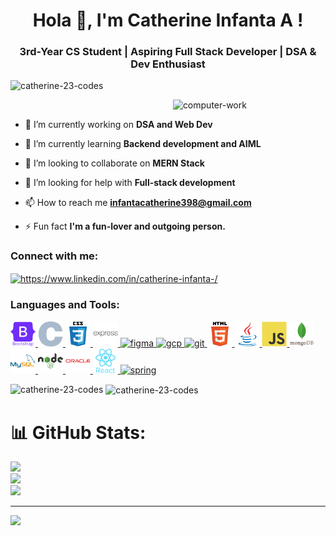 <h1 align="center">Hola 👋, I'm Catherine Infanta A ! </h1>
<h3 align="center">3rd-Year CS Student | Aspiring Full Stack Developer | DSA & Dev Enthusiast</h3>

<p align="left"> <img src="https://komarev.com/ghpvc/?username=catherine-23-codes&label=Profile%20views&color=0e75b6&style=flat" alt="catherine-23-codes" /> </p>
  
&nbsp; &nbsp; &nbsp; &nbsp; &nbsp; &nbsp; &nbsp; &nbsp; &nbsp; &nbsp; &nbsp; &nbsp; &nbsp; &nbsp; &nbsp; &nbsp; &nbsp; &nbsp; &nbsp; &nbsp; &nbsp; &nbsp; &nbsp; &nbsp; &nbsp; &nbsp; &nbsp; &nbsp; &nbsp;  &nbsp; &nbsp; &nbsp; &nbsp;  ![computer-work](https://github.com/user-attachments/assets/8ed02c44-2390-4a0e-bd0b-ce4a41767cc8)


- 🔭 I’m currently working on **DSA and Web Dev**

- 🌱 I’m currently learning **Backend development and AIML**

- 👯 I’m looking to collaborate on **MERN  Stack**

- 🤝 I’m looking for help with **Full-stack development**

- 📫 How to reach me **infantacatherine398@gmail.com**

- ⚡ Fun fact **I'm a fun-lover and outgoing person.**

<h3 align="left">Connect with me:</h3>
<p align="left">
<a href="https://linkedin.com/in/https://www.linkedin.com/in/catherine-infanta-/" target="blank"><img align="center" src="https://raw.githubusercontent.com/rahuldkjain/github-profile-readme-generator/master/src/images/icons/Social/linked-in-alt.svg" alt="https://www.linkedin.com/in/catherine-infanta-/" height="30" width="40" /></a>
</p>

<h3 align="left">Languages and Tools:</h3>
<p align="left"> <a href="https://getbootstrap.com" target="_blank" rel="noreferrer"> <img src="https://raw.githubusercontent.com/devicons/devicon/master/icons/bootstrap/bootstrap-plain-wordmark.svg" alt="bootstrap" width="40" height="40"/> </a> <a href="https://www.cprogramming.com/" target="_blank" rel="noreferrer"> <img src="https://raw.githubusercontent.com/devicons/devicon/master/icons/c/c-original.svg" alt="c" width="40" height="40"/> </a> <a href="https://www.w3schools.com/css/" target="_blank" rel="noreferrer"> <img src="https://raw.githubusercontent.com/devicons/devicon/master/icons/css3/css3-original-wordmark.svg" alt="css3" width="40" height="40"/> </a> <a href="https://expressjs.com" target="_blank" rel="noreferrer"> <img src="https://raw.githubusercontent.com/devicons/devicon/master/icons/express/express-original-wordmark.svg" alt="express" width="40" height="40"/> </a> <a href="https://www.figma.com/" target="_blank" rel="noreferrer"> <img src="https://www.vectorlogo.zone/logos/figma/figma-icon.svg" alt="figma" width="40" height="40"/> </a> <a href="https://cloud.google.com" target="_blank" rel="noreferrer"> <img src="https://www.vectorlogo.zone/logos/google_cloud/google_cloud-icon.svg" alt="gcp" width="40" height="40"/> </a> <a href="https://git-scm.com/" target="_blank" rel="noreferrer"> <img src="https://www.vectorlogo.zone/logos/git-scm/git-scm-icon.svg" alt="git" width="40" height="40"/> </a> <a href="https://www.w3.org/html/" target="_blank" rel="noreferrer"> <img src="https://raw.githubusercontent.com/devicons/devicon/master/icons/html5/html5-original-wordmark.svg" alt="html5" width="40" height="40"/> </a> <a href="https://www.java.com" target="_blank" rel="noreferrer"> <img src="https://raw.githubusercontent.com/devicons/devicon/master/icons/java/java-original.svg" alt="java" width="40" height="40"/> </a> <a href="https://developer.mozilla.org/en-US/docs/Web/JavaScript" target="_blank" rel="noreferrer"> <img src="https://raw.githubusercontent.com/devicons/devicon/master/icons/javascript/javascript-original.svg" alt="javascript" width="40" height="40"/> </a> <a href="https://www.mongodb.com/" target="_blank" rel="noreferrer"> <img src="https://raw.githubusercontent.com/devicons/devicon/master/icons/mongodb/mongodb-original-wordmark.svg" alt="mongodb" width="40" height="40"/> </a> <a href="https://www.mysql.com/" target="_blank" rel="noreferrer"> <img src="https://raw.githubusercontent.com/devicons/devicon/master/icons/mysql/mysql-original-wordmark.svg" alt="mysql" width="40" height="40"/> </a> <a href="https://nodejs.org" target="_blank" rel="noreferrer"> <img src="https://raw.githubusercontent.com/devicons/devicon/master/icons/nodejs/nodejs-original-wordmark.svg" alt="nodejs" width="40" height="40"/> </a> <a href="https://www.oracle.com/" target="_blank" rel="noreferrer"> <img src="https://raw.githubusercontent.com/devicons/devicon/master/icons/oracle/oracle-original.svg" alt="oracle" width="40" height="40"/> </a> <a href="https://reactjs.org/" target="_blank" rel="noreferrer"> <img src="https://raw.githubusercontent.com/devicons/devicon/master/icons/react/react-original-wordmark.svg" alt="react" width="40" height="40"/> </a> <a href="https://spring.io/" target="_blank" rel="noreferrer"> <img src="https://www.vectorlogo.zone/logos/springio/springio-icon.svg" alt="spring" width="40" height="40"/> </a> </p>

<p><img align="left" src="https://github-readme-stats.vercel.app/api/top-langs?username=catherine-23-codes&show_icons=true&locale=en&layout=compact" alt="catherine-23-codes" /></p>

<p>&nbsp;<img align="center" src="https://github-readme-stats.vercel.app/api?username=catherine-23-codes&show_icons=true&locale=en" alt="catherine-23-codes" /></p>


# 📊 GitHub Stats:
![](https://github-readme-stats.vercel.app/api?username=Catherine-23-Codes&theme=dark&hide_border=false&include_all_commits=false&count_private=false)<br/>
![](https://nirzak-streak-stats.vercel.app/?user=Catherine-23-Codes&theme=dark&hide_border=false)<br/>
![](https://github-readme-stats.vercel.app/api/top-langs/?username=Catherine-23-Codes&theme=dark&hide_border=false&include_all_commits=false&count_private=false&layout=compact)

---
[![](https://visitcount.itsvg.in/api?id=Catherine-23-Codes&icon=0&color=0)](https://visitcount.itsvg.in)

<!-- Proudly created with GPRM ( https://gprm.itsvg.in ) -->

